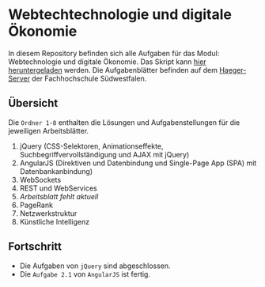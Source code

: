 # Webtechtechnologie und digitale Ökonomie
In diesem Repository befinden sich alle Aufgaben für das Modul: Webtechnologie und digitale Ökonomie. Das Skript kann [hier heruntergeladen](https://www4.fh-swf.de/media/WebTech-2.pdf) werden. Die Aufgabenblätter befinden auf dem [Haeger-Server](http://haegar.fh-swf.de/Webtechnologie/Aufgaben/) der Fachhochschule Südwestfalen.
## Übersicht
Die `Ordner 1-8` enthalten die Lösungen und Aufgabenstellungen für die jeweiligen Arbeitsblätter.
1. jQuery (CSS-Selektoren, Animationseffekte, Suchbegriffvervollständigung und AJAX mit jQuery)
2. AngularJS (Direktiven und Datenbindung und Single-Page App (SPA) mit Datenbankanbindung)
3. WebSockets
4. REST und WebServices
5. _Arbeitsblatt fehlt aktuell_
6. PageRank
7. Netzwerkstruktur
8. Künstliche Intelligenz
## Fortschritt
- Die Aufgaben von `jQuery` sind abgeschlossen.
- Die `Aufgabe 2.1` von `AngularJS` ist fertig.